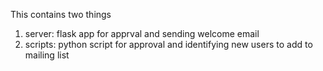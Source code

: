 This contains two things
1. server: flask app for apprval and sending welcome email
2. scripts: python script for approval and identifying new users to add to mailing list